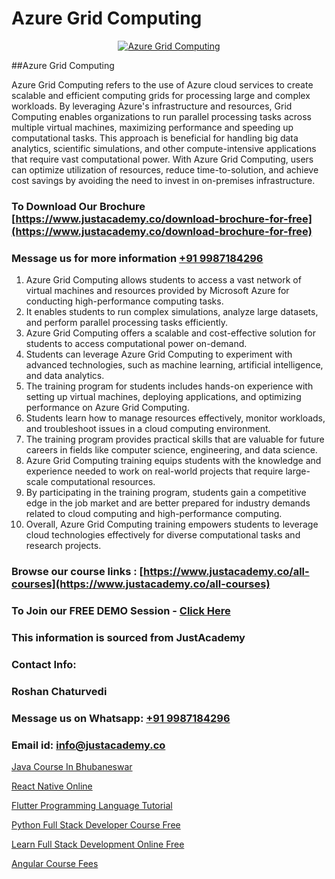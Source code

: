 # Azure Grid Computing

<p align="center">
  <a href="https://justacademy.co/course-detail/microsoft-azure-training">
    <img src="https://justacademy.co/storage2/course_image/1708336833_course_image.png" alt="Azure Grid Computing">
  </a>
</p>
##Azure Grid Computing

Azure Grid Computing refers to the use of Azure cloud services to create scalable and efficient computing grids for processing large and complex workloads. By leveraging Azure's infrastructure and resources, Grid Computing enables organizations to run parallel processing tasks across multiple virtual machines, maximizing performance and speeding up computational tasks. This approach is beneficial for handling big data analytics, scientific simulations, and other compute-intensive applications that require vast computational power. With Azure Grid Computing, users can optimize utilization of resources, reduce time-to-solution, and achieve cost savings by avoiding the need to invest in on-premises infrastructure.
### To Download Our Brochure [https://www.justacademy.co/download-brochure-for-free](https://www.justacademy.co/download-brochure-for-free)
### Message us for more information [+91 9987184296](https://api.whatsapp.com/send?phone=919987184296)
1) Azure Grid Computing allows students to access a vast network of virtual machines and resources provided by Microsoft Azure for conducting high-performance computing tasks.
2) It enables students to run complex simulations, analyze large datasets, and perform parallel processing tasks efficiently.
3) Azure Grid Computing offers a scalable and cost-effective solution for students to access computational power on-demand.
4) Students can leverage Azure Grid Computing to experiment with advanced technologies, such as machine learning, artificial intelligence, and data analytics.
5) The training program for students includes hands-on experience with setting up virtual machines, deploying applications, and optimizing performance on Azure Grid Computing.
6) Students learn how to manage resources effectively, monitor workloads, and troubleshoot issues in a cloud computing environment.
7) The training program provides practical skills that are valuable for future careers in fields like computer science, engineering, and data science.
8) Azure Grid Computing training equips students with the knowledge and experience needed to work on real-world projects that require large-scale computational resources.
9) By participating in the training program, students gain a competitive edge in the job market and are better prepared for industry demands related to cloud computing and high-performance computing.
10) Overall, Azure Grid Computing training empowers students to leverage cloud technologies effectively for diverse computational tasks and research projects.

### Browse our course links : [https://www.justacademy.co/all-courses](https://www.justacademy.co/all-courses) 
### To Join our FREE DEMO Session - [Click Here](https://www.justacademy.co/register-for-course-demo)


### This information is sourced from JustAcademy
### Contact Info:
### Roshan Chaturvedi
### Message us on Whatsapp: [+91 9987184296](https://api.whatsapp.com/send?phone=919987184296)
### Email id: [info@justacademy.co](mailto:info@justacademy.co)
                
[Java Course In Bhubaneswar](https://www.linkedin.com/pulse/java-course-bhubaneswar-justacademy-beangaluru-hchhc/)

[React Native Online](https://www.linkedin.com/pulse/react-native-online-justacademyderby-mvsje?trackingId=vLog%2FYIXRSVdUwoQBebT9Q%3D%3D&lipi=urn%3Ali%3Apage%3Ad_flagship3_company_admin%3BkRT1kc0YQHOTvx7WftmAwA%3D%3D)

[Flutter Programming Language Tutorial](https://medium.com/@justacademytraining/flutter-programming-language-tutorial-759aef94625b)

[Python Full Stack Developer Course Free](https://medium.com/@mahi3106/python-full-stack-developer-course-free-b4db4e1e5406)

[Learn Full Stack Development Online Free](https://justacademyin.github.io/justacademy/learn-full-stack-development-online-free)

[Angular Course Fees](https://justacademyin.github.io/justacademy/angular-course-fees)

